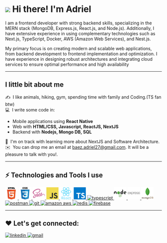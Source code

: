 <h1 align="left"> <img src = "https://raw.githubusercontent.com/MartinHeinz/MartinHeinz/master/wave.gif" width = 30px> Hi there! I'm Adriel </h1>

I am a frontend developer with strong backend skills, specializing in the MERN stack (MongoDB, Express.js, React.js, and Node.js). Additionally, I have extensive experience in using complementary technologies such as Next.js, TypeScript, Docker, AWS (Amazon Web Services), and Nest.js.

My primary focus is on creating modern and scalable web applications, from backend development to frontend implementation and optimization. I have experience in designing robust architectures and integrating cloud services to ensure optimal performance and high availability

---

## I little bit about me

✍️ &nbsp;I like animals, hiking, gym, spending time with family and Coding.(TS fan btw)\
💻 &nbsp;I write some code in:
- Mobile applications using **React Native**
- Web with **HTML/CSS, Javascript, ReactJS, NextJS**
- Backend with **Nodejs, Mongo DB, SQL**

🌱 &nbsp;I'm on track with learning more about NextJS and Software Architecture.\
✉️ &nbsp;You can drop me an email at baez.adriel27@gmail.com. It will be a pleasure to talk with you!.

---

<h2 align="left">⚡ Technologies and Tools I use </h2>
<p align="left">
    <a href="https://www.w3.org/html/" target="_blank"> <img src="https://raw.githubusercontent.com/devicons/devicon/master/icons/html5/html5-original-wordmark.svg" alt="html5" width="40" height="40"/> </a>
    <a href="https://www.w3schools.com/css/" target="_blank"> <img src="https://raw.githubusercontent.com/devicons/devicon/master/icons/css3/css3-original-wordmark.svg" alt="css3" width="40" height="40"/> </a>
<a href="https://sass-lang.com" target="_blank"> <img src="https://raw.githubusercontent.com/devicons/devicon/master/icons/sass/sass-original.svg" alt="sass" width="40" height="40"/> </a>
    <a href="https://developer.mozilla.org/en-US/docs/Web/JavaScript" target="_blank"> <img src="https://raw.githubusercontent.com/devicons/devicon/master/icons/javascript/javascript-original.svg" alt="javascript" width="40" height="40"/> </a>
<a href="https://reactjs.org/" target="_blank"> <img src="https://raw.githubusercontent.com/devicons/devicon/master/icons/react/react-original-wordmark.svg" alt="react" width="40" height="40"/> </a>
    <a href="https://www.typescriptlang.org/" target="_blank" rel="noreferrer"> <img src="https://raw.githubusercontent.com/devicons/devicon/master/icons/typescript/typescript-original.svg" alt="typescript" width="40" height="40"/> </a> <a href="https://nextjs.org/" target="_blank" rel="noreferrer"> <img src="https://cdn.jsdelivr.net/gh/devicons/devicon/icons/nextjs/nextjs-original.svg" alt="typescript" width="40" height="40"/> </a>
<a href="https://nodejs.org" target="_blank"> <img src="https://raw.githubusercontent.com/devicons/devicon/master/icons/nodejs/nodejs-original-wordmark.svg" alt="nodejs" width="40" height="40"/> </a>
    <a href="https://expressjs.com" target="_blank"> <img src="https://raw.githubusercontent.com/devicons/devicon/master/icons/express/express-original-wordmark.svg" alt="express" width="40" height="40"/> </a>
    <a href="https://www.mongodb.com/" target="_blank"> <img src="https://raw.githubusercontent.com/devicons/devicon/master/icons/mongodb/mongodb-original-wordmark.svg" alt="mongodb" width="40" height="40"/> </a>
<a href="https://www.postman.com/" target="_blank"> <img src="https://www.vectorlogo.zone/logos/getpostman/getpostman-icon.svg" alt="postman" width="40" height="40"/> </a>
<a href="https://git-scm.com/" target="_blank"> <img src="https://www.vectorlogo.zone/logos/git-scm/git-scm-icon.svg" alt="git" width="40" height="40"/> </a>
<a href="https://azure.microsoft.com/en-us/" target="_blank"> <img src="https://www.vectorlogo.zone/logos/amazon_aws/amazon_aws-ar21.svg" alt="amazon aws" width="40" height="40"/> </a>
 <a href="https://cloud.google.com/" target="_blank"> <img src="https://www.vectorlogo.zone/logos/redis/redis-icon.svg" alt="redis" width="40" height="40"/> </a>
 <a href="https://firebase.google.com/" target="_blank"> <img src="https://www.vectorlogo.zone/logos/mochajs/mochajs-icon.svg" alt="firebase" width="40" height="40"/> </a>
</p>

---

<h2 align="left">❤️ Let's get connected:</h2>

<p align="left">
<a href="https://www.linkedin.com/in/adriel-baez/" target="_blank">
<img src=https://www.vectorlogo.zone/logos/linkedin/linkedin-ar21.svg alt=linkedin style="margin-bottom: 5px;" />
</a>
<a href="mailto:baez.adriel27@gmail.com" target="_blank">
<img src=https://www.vectorlogo.zone/logos/gmail/gmail-ar21.svg alt=gmail style="margin-bottom: 5px;" />
</a>
</p>
